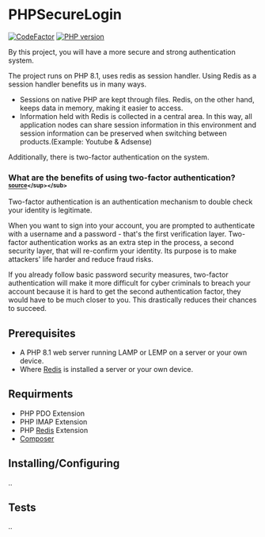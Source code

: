 # PHPSecureLogin
[![CodeFactor](https://www.codefactor.io/repository/github/merchizm/phpsecurelogin/badge)](https://www.codefactor.io/repository/github/merchizm/phpsecurelogin)
[![PHP version](https://img.shields.io/badge/php-%3E%3D%208.1-8892BF.svg)](https://github.com/phpredis/phpredis)

By this project, you will have a more secure and strong authentication system. 

The project runs on PHP 8.1, uses redis as session handler. Using Redis as a session handler benefits us in many ways. 
* Sessions on native PHP are kept through files. Redis, on the other hand, keeps data in memory, making it easier to access. 
* Information held with Redis is collected in a central area. In this way, all application nodes can share session information in this environment and session information can be preserved when switching between products.(Example: Youtube & Adsense)

Additionally, there is two-factor authentication on the system.

### What are the benefits of using two-factor authentication? <sub><sup>[source](https://uoa.custhelp.com/app/answers/detail/a_id/12689/~/benefits-of-using-two-factor-authentication#:~:text=Two%2Dfactor%20authentication%20works%20as,harder%20and%20reduce%20fraud%20risks.)</sup></sub>
Two-factor authentication is an authentication mechanism to double check your identity is legitimate.

When you want to sign into your account, you are prompted to authenticate with a username and a password - that's the first verification layer. Two-factor authentication works as an extra step in the process, a second security layer, that will re-confirm your identity. Its purpose is to make attackers' life harder and reduce fraud risks.

If you already follow basic password security measures, two-factor authentication will make it more difficult for cyber criminals to breach your account because it is hard to get the second authentication factor, they would have to be much closer to you. This drastically reduces their chances to succeed.


## Prerequisites
* A PHP 8.1 web server running LAMP or LEMP on a server or your own device.
* Where [Redis](https://redis.io/) is installed a server or your own device.

## Requirments
* PHP PDO Extension
* PHP IMAP Extension
* PHP [Redis](https://github.com/phpredis/phpredis) Extension
* [Composer](https://getcomposer.org/download/)

## Installing/Configuring
..
## Tests
..
